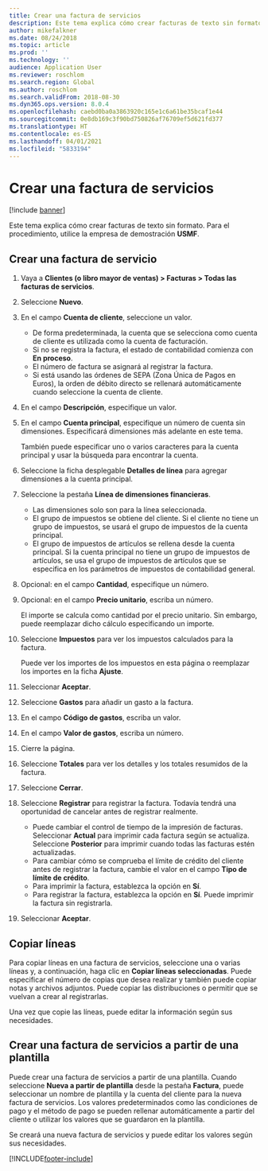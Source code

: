 ```yaml
---
title: Crear una factura de servicios
description: Este tema explica cómo crear facturas de texto sin formato.
author: mikefalkner
ms.date: 08/24/2018
ms.topic: article
ms.prod: ''
ms.technology: ''
audience: Application User
ms.reviewer: roschlom
ms.search.region: Global
ms.author: roschlom
ms.search.validFrom: 2018-08-30
ms.dyn365.ops.version: 8.0.4
ms.openlocfilehash: caebd0ba0a3863920c165e1c6a61be35bcaf1e44
ms.sourcegitcommit: 0e8db169c3f90bd750826af76709ef5d621fd377
ms.translationtype: HT
ms.contentlocale: es-ES
ms.lasthandoff: 04/01/2021
ms.locfileid: "5833194"
---
```

# <a name="create-a-free-text-invoice"></a>Crear una factura de servicios

[!include [banner](../includes/banner.md)]

Este tema explica cómo crear facturas de texto sin formato. Para el procedimiento, utilice la empresa de demostración **USMF**.

## <a name="create-a-free-text-invoice"></a>Crear una factura de servicio

1. Vaya a **Clientes (o libro mayor de ventas) \> Facturas \> Todas las facturas de servicios**.
2. Seleccione **Nuevo**.
3. En el campo **Cuenta de cliente**, seleccione un valor.

    * De forma predeterminada, la cuenta que se selecciona como cuenta de cliente es utilizada como la cuenta de facturación.
    * Si no se registra la factura, el estado de contabilidad comienza con **En proceso**.
    * El número de factura se asignará al registrar la factura.
    * Si está usando las órdenes de SEPA (Zona Única de Pagos en Euros), la orden de débito directo se rellenará automáticamente cuando seleccione la cuenta de cliente.

4. En el campo **Descripción**, especifique un valor.
5. En el campo **Cuenta principal**, especifique un número de cuenta sin dimensiones. Especificará dimensiones más adelante en este tema.

    También puede especificar uno o varios caracteres para la cuenta principal y usar la búsqueda para encontrar la cuenta.

6. Seleccione la ficha desplegable **Detalles de línea** para agregar dimensiones a la cuenta principal.
7. Seleccione la pestaña **Línea de dimensiones financieras**.

    * Las dimensiones solo son para la línea seleccionada.
    * El grupo de impuestos se obtiene del cliente. Si el cliente no tiene un grupo de impuestos, se usará el grupo de impuestos de la cuenta principal.
    * El grupo de impuestos de artículos se rellena desde la cuenta principal. Si la cuenta principal no tiene un grupo de impuestos de artículos, se usa el grupo de impuestos de artículos que se especifica en los parámetros de impuestos de contabilidad general.

8. Opcional: en el campo **Cantidad**, especifique un número.
9. Opcional: en el campo **Precio unitario**, escriba un número.

    El importe se calcula como cantidad por el precio unitario. Sin embargo, puede reemplazar dicho cálculo especificando un importe.

10. Seleccione **Impuestos** para ver los impuestos calculados para la factura.

    Puede ver los importes de los impuestos en esta página o reemplazar los importes en la ficha **Ajuste**.

11. Seleccionar **Aceptar**.
12. Seleccione **Gastos** para añadir un gasto a la factura.
13. En el campo **Código de gastos**, escriba un valor.
14. En el campo **Valor de gastos**, escriba un número.
15. Cierre la página.
16. Seleccione **Totales** para ver los detalles y los totales resumidos de la factura.
17. Seleccione **Cerrar**.
18. Seleccione **Registrar** para registrar la factura. Todavía tendrá una oportunidad de cancelar antes de registrar realmente.

    * Puede cambiar el control de tiempo de la impresión de facturas. Seleccionar **Actual** para imprimir cada factura según se actualiza. Seleccione **Posterior** para imprimir cuando todas las facturas estén actualizadas.
    * Para cambiar cómo se comprueba el límite de crédito del cliente antes de registrar la factura, cambie el valor en el campo **Tipo de límite de crédito**.
    * Para imprimir la factura, establezca la opción en **Sí**.
    * Para registrar la factura, establezca la opción en **Sí**. Puede imprimir la factura sin registrarla.

19. Seleccionar **Aceptar**.

## <a name="copy-lines"></a>Copiar líneas
Para copiar líneas en una factura de servicios, seleccione una o varias líneas y, a continuación, haga clic en **Copiar líneas seleccionadas**. Puede especificar el número de copias que desea realizar y también puede copiar notas y archivos adjuntos. Puede copiar las distribuciones o permitir que se vuelvan a crear al registrarlas.

Una vez que copie las líneas, puede editar la información según sus necesidades.

## <a name="create-a-free-text-invoice-from-a-template"></a>Crear una factura de servicios a partir de una plantilla
Puede crear una factura de servicios a partir de una plantilla. Cuando seleccione **Nueva a partir de plantilla** desde la pestaña **Factura**, puede seleccionar un nombre de plantilla y la cuenta del cliente para la nueva factura de servicios. Los valores predeterminados como las condiciones de pago y el método de pago se pueden rellenar automáticamente a partir del cliente o utilizar los valores que se guardaron en la plantilla.

Se creará una nueva factura de servicios y puede editar los valores según sus necesidades.


[!INCLUDE[footer-include](../../includes/footer-banner.md)]